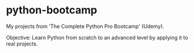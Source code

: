 # python-bootcamp
My projects from 'The Complete Python Pro Bootcamp' (Udemy).


Objective: Learn Python from scratch to an advanced level by applying it to real projects.
